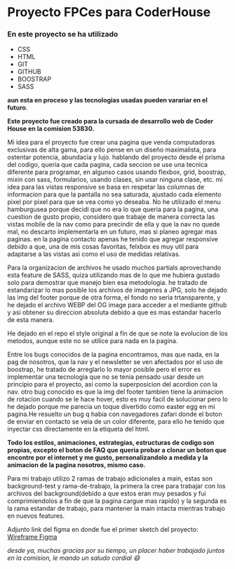 # Proyecto FPCes para CoderHouse

### En este proyecto se ha utilizado 
- CSS
- HTML
- GIT
- GITHUB
- BOOSTRAP
- SASS

**aun esta en proceso y las tecnologias usadas pueden varariar en el futuro**.

**Este proyecto fue creado para la cursada de desarrollo web de Coder House en la comision 53830.**

Mi idea para el proyecto fue crear una pagina que venda computadoras exclusivas de alta gama, para ello pense en un diseño maximalista, para ostentar potencia, abundacia y lujo. hablando del proyecto desde el prisma del codigo, queria que cada pagina, cada seccion se use una tecnica diferente para programar, en algunso casos usando flexbox, grid, boostrap, mixin con sass, formularios, usando clases, sin usar ninguna clase, etc. mi idea para las vistas responsive se basa en respetar las columnas de informacion para que la pantalla no sea saturada, ajustado cada elemento pixel por pixel para que se vea como yo deseaba. No he utilizado el menu hamburgusea porque decidi que no era lo que queria para la pagina, una cuestion de gusto propio, considero que trabaje de manera correcta las vistas mobile de la nav como para precindir de ella y que la nav no quede mal, no descarto implementarla en un futuro, mas si planeo agregar mas paginas. en la pagina contacto apenas he tenido que agregar responsive debido a que, una de mis cosas favoritas, felxbox es muy util para adaptarse a las vistas asi como el uso de medidas relativas.

Para la organizacion de archivos he usado muchos partials aprovechando esta feature de SASS, quiza utilizando mas de lo que me hubiera gustado solo para demostrar que manejo bien esa metodologia. he tratado de estandarizar lo mas posible los archivos de imagenes a JPG, solo he dejado las img del footer porque de otra forma, el fondo no seria trtansparente, y he dejado el archivo WEBP del OG image para acceder a el mediante github y asi obtener su direccion absoluta debido a que es mas estandar hacerlo de esta manera.

He dejado en el repo el style original a fin de que se note la evolucion de los metodos, aunque este no se utilice para nada en la pagina.

Entre los bugs conocidos de la pagina encontramos, mas que nada, en la pag de nosotros, que la nav y el newsletter se ven afectados por el uso de boostrap, he tratado de arreglarlo lo mayor posible pero el error es implementar una tecnologia que no se tenia pensado usar desde un principio para el proyecto, asi como la superposicion del acordion con la nav. otro bug conocido es que la img del footer tambien tiene la animacion de rotacion cuando se le hace hover, esto es muy facil de solucionar pero lo he dejado porque me parecia un toque divertido como easter egg en mi pagina.He resuelto un bug q habia con navegadores zafari donde el boton de enviar en contacto se veia de un color diferente, para ello he tenido que inyectar css directamente en la etiqueta del html.

**Todo los estilos, animaciones, estrategias, estructuras de codigo son propias, excepto el boton de FAQ que queria probar a clonar un boton que encontre por el internet y me gusto, personalizandolo a medida y la animacion de la pagina nosotros, mismo caso.**

Para mi trabajo utilizo 2 ramas de trabajo adicionales a main, estas son background-test y rama-de-trabajo, la primera la cree para trabajar con los archivos del background(debido a que estos eran muy pesados y fui comprimiendolos a fin de que la pagina cargue mas rapido) y la segunda es la rama estandar de trabajo, para mantener la main intacta mientras trabajo en nuevos features.

Adjunto link del figma en donde fue el primer sketch del proyecto: [Wireframe Figma](http://www.figma.com/file/5Iryuf3rrrXeV7q8o8nfs0/wireframe?type=design&node-id=0%3A1&mode=design&t=g3nXirOlbx02pevP-1 "Skecth Figma")

*desde ya, muchas gracias por su tiempo, un placer haber trabajado juntos en la comision, le mando un saludo cordial :smile:*